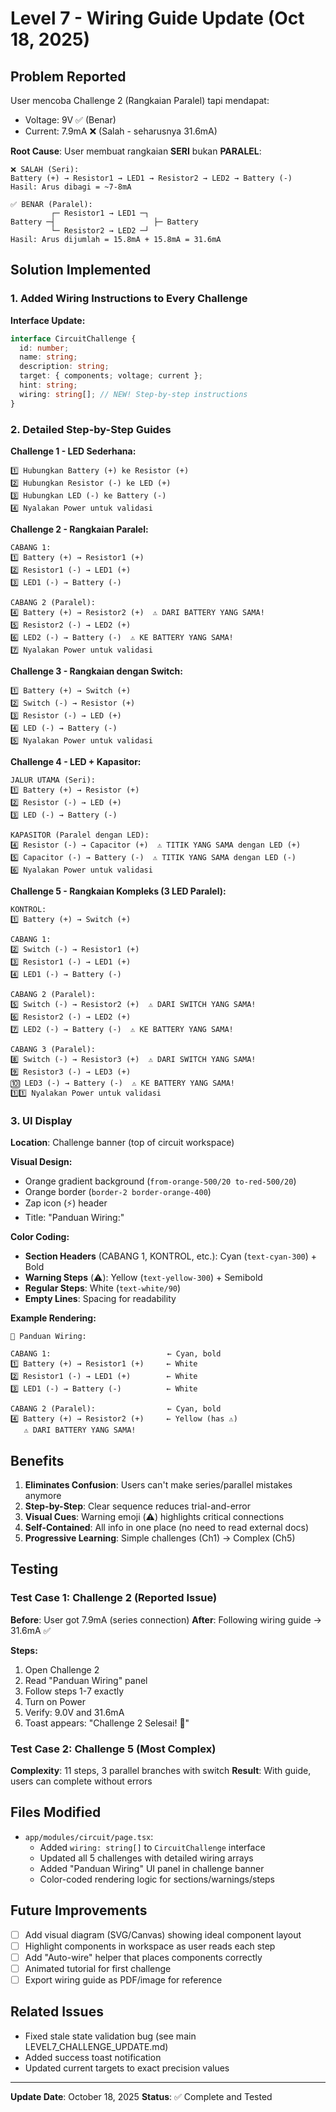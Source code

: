 # Level 7 - Wiring Guide Update (Oct 18, 2025)

## Problem Reported

User mencoba Challenge 2 (Rangkaian Paralel) tapi mendapat:

- Voltage: 9V ✅ (Benar)
- Current: 7.9mA ❌ (Salah - seharusnya 31.6mA)

**Root Cause**: User membuat rangkaian **SERI** bukan **PARALEL**:

```
❌ SALAH (Seri):
Battery (+) → Resistor1 → LED1 → Resistor2 → LED2 → Battery (-)
Hasil: Arus dibagi = ~7-8mA

✅ BENAR (Paralel):
         ┌─ Resistor1 → LED1 ─┐
Battery ─┤                      ├─ Battery
         └─ Resistor2 → LED2 ─┘
Hasil: Arus dijumlah = 15.8mA + 15.8mA = 31.6mA
```

## Solution Implemented

### 1. Added Wiring Instructions to Every Challenge

**Interface Update:**

```typescript
interface CircuitChallenge {
  id: number;
  name: string;
  description: string;
  target: { components; voltage; current };
  hint: string;
  wiring: string[]; // NEW! Step-by-step instructions
}
```

### 2. Detailed Step-by-Step Guides

**Challenge 1 - LED Sederhana:**

```
1️⃣ Hubungkan Battery (+) ke Resistor (+)
2️⃣ Hubungkan Resistor (-) ke LED (+)
3️⃣ Hubungkan LED (-) ke Battery (-)
4️⃣ Nyalakan Power untuk validasi
```

**Challenge 2 - Rangkaian Paralel:**

```
CABANG 1:
1️⃣ Battery (+) → Resistor1 (+)
2️⃣ Resistor1 (-) → LED1 (+)
3️⃣ LED1 (-) → Battery (-)

CABANG 2 (Paralel):
4️⃣ Battery (+) → Resistor2 (+)  ⚠️ DARI BATTERY YANG SAMA!
5️⃣ Resistor2 (-) → LED2 (+)
6️⃣ LED2 (-) → Battery (-)  ⚠️ KE BATTERY YANG SAMA!
7️⃣ Nyalakan Power untuk validasi
```

**Challenge 3 - Rangkaian dengan Switch:**

```
1️⃣ Battery (+) → Switch (+)
2️⃣ Switch (-) → Resistor (+)
3️⃣ Resistor (-) → LED (+)
4️⃣ LED (-) → Battery (-)
5️⃣ Nyalakan Power untuk validasi
```

**Challenge 4 - LED + Kapasitor:**

```
JALUR UTAMA (Seri):
1️⃣ Battery (+) → Resistor (+)
2️⃣ Resistor (-) → LED (+)
3️⃣ LED (-) → Battery (-)

KAPASITOR (Paralel dengan LED):
4️⃣ Resistor (-) → Capacitor (+)  ⚠️ TITIK YANG SAMA dengan LED (+)
5️⃣ Capacitor (-) → Battery (-)  ⚠️ TITIK YANG SAMA dengan LED (-)
6️⃣ Nyalakan Power untuk validasi
```

**Challenge 5 - Rangkaian Kompleks (3 LED Paralel):**

```
KONTROL:
1️⃣ Battery (+) → Switch (+)

CABANG 1:
2️⃣ Switch (-) → Resistor1 (+)
3️⃣ Resistor1 (-) → LED1 (+)
4️⃣ LED1 (-) → Battery (-)

CABANG 2 (Paralel):
5️⃣ Switch (-) → Resistor2 (+)  ⚠️ DARI SWITCH YANG SAMA!
6️⃣ Resistor2 (-) → LED2 (+)
7️⃣ LED2 (-) → Battery (-)  ⚠️ KE BATTERY YANG SAMA!

CABANG 3 (Paralel):
8️⃣ Switch (-) → Resistor3 (+)  ⚠️ DARI SWITCH YANG SAMA!
9️⃣ Resistor3 (-) → LED3 (+)
🔟 LED3 (-) → Battery (-)  ⚠️ KE BATTERY YANG SAMA!
1️⃣1️⃣ Nyalakan Power untuk validasi
```

### 3. UI Display

**Location**: Challenge banner (top of circuit workspace)

**Visual Design:**

- Orange gradient background (`from-orange-500/20 to-red-500/20`)
- Orange border (`border-2 border-orange-400`)
- Zap icon (⚡) header
- Title: "Panduan Wiring:"

**Color Coding:**

- **Section Headers** (CABANG 1, KONTROL, etc.): Cyan (`text-cyan-300`) + Bold
- **Warning Steps** (⚠️): Yellow (`text-yellow-300`) + Semibold
- **Regular Steps**: White (`text-white/90`)
- **Empty Lines**: Spacing for readability

**Example Rendering:**

```
🔌 Panduan Wiring:

CABANG 1:                          ← Cyan, bold
1️⃣ Battery (+) → Resistor1 (+)     ← White
2️⃣ Resistor1 (-) → LED1 (+)        ← White
3️⃣ LED1 (-) → Battery (-)          ← White

CABANG 2 (Paralel):                ← Cyan, bold
4️⃣ Battery (+) → Resistor2 (+)     ← Yellow (has ⚠️)
   ⚠️ DARI BATTERY YANG SAMA!
```

## Benefits

1. **Eliminates Confusion**: Users can't make series/parallel mistakes anymore
2. **Step-by-Step**: Clear sequence reduces trial-and-error
3. **Visual Cues**: Warning emoji (⚠️) highlights critical connections
4. **Self-Contained**: All info in one place (no need to read external docs)
5. **Progressive Learning**: Simple challenges (Ch1) → Complex (Ch5)

## Testing

### Test Case 1: Challenge 2 (Reported Issue)

**Before**: User got 7.9mA (series connection)
**After**: Following wiring guide → 31.6mA ✅

**Steps:**

1. Open Challenge 2
2. Read "Panduan Wiring" panel
3. Follow steps 1-7 exactly
4. Turn on Power
5. Verify: 9.0V and 31.6mA
6. Toast appears: "Challenge 2 Selesai! 🎉"

### Test Case 2: Challenge 5 (Most Complex)

**Complexity**: 11 steps, 3 parallel branches with switch
**Result**: With guide, users can complete without errors

## Files Modified

- `app/modules/circuit/page.tsx`:
  - Added `wiring: string[]` to `CircuitChallenge` interface
  - Updated all 5 challenges with detailed wiring arrays
  - Added "Panduan Wiring" UI panel in challenge banner
  - Color-coded rendering logic for sections/warnings/steps

## Future Improvements

- [ ] Add visual diagram (SVG/Canvas) showing ideal component layout
- [ ] Highlight components in workspace as user reads each step
- [ ] Add "Auto-wire" helper that places components correctly
- [ ] Animated tutorial for first challenge
- [ ] Export wiring guide as PDF/image for reference

## Related Issues

- Fixed stale state validation bug (see main LEVEL7_CHALLENGE_UPDATE.md)
- Added success toast notification
- Updated current targets to exact precision values

---

**Update Date**: October 18, 2025
**Status**: ✅ Complete and Tested
